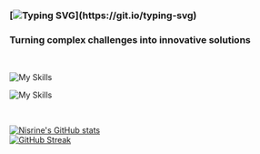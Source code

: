 ### [![Typing SVG](https://readme-typing-svg.demolab.com?font=Fira+Code&pause=1000&color=65a0f2&width=435&lines=Hi%2C+I'm+Nisrine.)](https://git.io/typing-svg)
### Turning complex challenges into innovative solutions 
<!-- <img src="https://github.githubassets.com/images/mona-whisper.gif" width="40"> -->
</br>


![My Skills](https://skillicons.dev/icons?i=js,python,java,django,react,nodejs,mysql,flask,mongodb)

![My Skills](https://skillicons.dev/icons?i=html,css,bootstrap,tailwindcss,jquery,spring,git,aws,heroku)

</br>

[![Nisrine's GitHub stats](https://github-readme-stats.vercel.app/api?username=nisrinekane)](https://github.com/nisrinekane/github-readme-stats)
</br>
[![GitHub Streak](https://github-readme-streak-stats.herokuapp.com?user=nisrinekane&theme=blueberry)](https://git.io/streak-stats)


